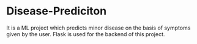 # Disease-Prediciton
It is a ML project which predicts minor disease on the basis of symptoms given by the user. Flask is used for the backend of this project.
